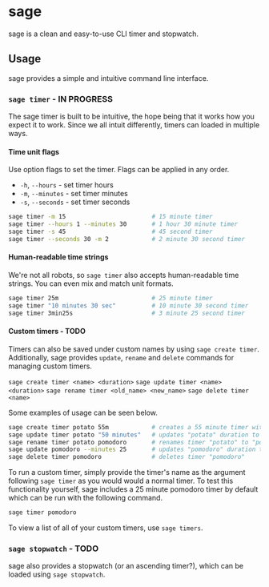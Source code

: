 # sage

sage is a clean and easy-to-use CLI timer and stopwatch.

## Usage

sage provides a simple and intuitive command line interface.

### `sage timer` - IN PROGRESS

The sage timer is built to be intuitive, the hope being that it works
how you expect it to work. Since we all intuit differently, timers can
loaded in multiple ways.

#### Time unit flags

Use option flags to set the timer. Flags can be applied in any order.

- `-h`, `--hours` - set timer hours
- `-m`, `--minutes` - set timer minutes
- `-s`, `--seconds` - set timer seconds

```bash
sage timer -m 15                        # 15 minute timer
sage timer --hours 1 --minutes 30       # 1 hour 30 minute timer
sage timer -s 45                        # 45 second timer
sage timer --seconds 30 -m 2            # 2 minute 30 second timer
```

#### Human-readable time strings

We're not all robots, so `sage timer` also accepts human-readable time
strings. You can even mix and match unit formats.

```bash
sage timer 25m                          # 25 minute timer
sage timer "10 minutes 30 sec"          # 10 minute 30 second timer
sage timer 3min25s                      # 3 minute 25 second timer
```

#### Custom timers - TODO

Timers can also be saved under custom names by using `sage create
timer`. Additionally, sage provides `update`, `rename` and `delete`
commands for managing custom timers.

`sage create timer <name> <duration>`
`sage update timer <name> <duration>`
`sage rename timer <old_name> <new_name>`
`sage delete timer <name>`

Some examples of usage can be seen below.

```bash
sage create timer potato 55m            # creates a 55 minute timer with the name "potato"
sage update timer potato "50 minutes"   # updates "potato" duration to 50 minutes
sage rename timer potato pomodoro       # renames timer "potato" to "pomodoro"
sage update pomodoro --minutes 25       # updates "pomodoro" duration to 25 minutes
sage delete timer pomodoro              # deletes timer "pomodoro"
```

To run a custom timer, simply provide the timer's name as the argument
following `sage timer` as you would would a normal timer. To test this
functionality yourself, sage includes a 25 minute pomodoro timer by
default which can be run with the following command.

```bash
sage timer pomodoro
```

To view a list of all of your custom timers, use `sage timers`.

### `sage stopwatch` - TODO

sage also provides a stopwatch (or an ascending timer?), which can be
loaded using `sage stopwatch`.
